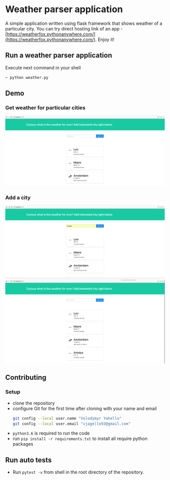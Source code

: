 # Weather parser application
A simple application written using flask framework that shows weather of a particular city.
You can try direct hosting link of an app - [https://weatherfox.pythonanywhere.com/](https://weatherfox.pythonanywhere.com/). Enjoy it! 

## Run a weather parser application
Execute next command in your shell
```bash
~ python weather.py 
```

## Demo
### Get weather for particular cities
![Screenshot](server/demo/weather.png)

### Add a city
![Screenshot](server/demo/add_city.png)
![Screenshot](server/demo/added_city.png)

## Contributing

### Setup
- clone the repository
- configure Git for the first time after cloning with your name and email
  ```bash
  git config --local user.name "Volodymyr Yahello"
  git config --local user.email "vjagello93@gmail.com"
  ```
- `python3.6` is required to run the code
- run `pip install -r requirements.txt` to install all require python packages

## Run auto tests
- Run `pytest -v` from shell in the root directory of the repository.
